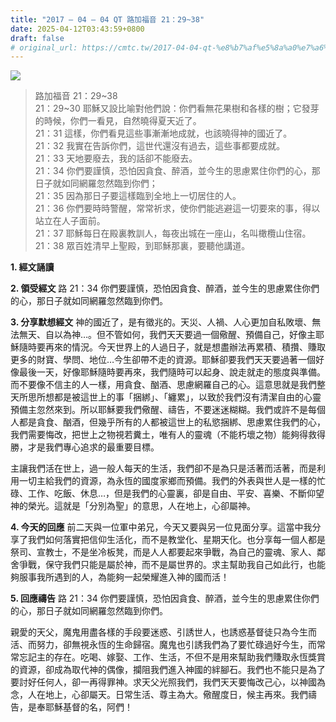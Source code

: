 ```yaml
---
title: "2017 – 04 – 04 QT 路加福音 21：29~38"
date: 2025-04-12T03:43:59+0800
draft: false
# original_url: https://cmtc.tw/2017-04-04-qt-%e8%b7%af%e5%8a%a0%e7%a6%8f%e9%9f%b3-21%ef%bc%9a2938
---
```


![](/images/qt.jpg)
> 路加福音 21：29\~38  
> 21：29\~30 耶穌又設比喻對他們說：你們看無花果樹和各樣的樹；它發芽的時候，你們一看見，自然曉得夏天近了。  
> 21：31 這樣，你們看見這些事漸漸地成就，也該曉得神的國近了。  
> 21：32 我實在告訴你們，這世代還沒有過去，這些事都要成就。  
> 21：33 天地要廢去，我的話卻不能廢去。  
> 21：34 你們要謹慎，恐怕因貪食、醉酒，並今生的思慮累住你們的心，那日子就如同網羅忽然臨到你們；  
> 21：35 因為那日子要這樣臨到全地上一切居住的人。  
> 21：36 你們要時時警醒，常常祈求，使你們能逃避這一切要來的事，得以站立在人子面前。  
> 21：37 耶穌每日在殿裏教訓人，每夜出城在一座山，名叫橄欖山住宿。  
> 21：38 眾百姓清早上聖殿，到耶穌那裏，要聽他講道。

**1. 經文誦讀**

**2. 領受經文**
路 21：34 你們要謹慎，恐怕因貪食、醉酒，並今生的思慮累住你們的心，那日子就如同網羅忽然臨到你們。

**3. 分享默想經文**
神的國近了，是有徵兆的。天災、人禍、人心更加自私敗壞、無法無天、自以為神…。但不管如何，我們天天要過一個儆醒、預備自己，好像主耶穌隨時要再來的情況。今天世界上的人過日子，就是想盡辦法再累積、積攢、賺取更多的財寶、學問、地位…今生卻帶不走的資源。耶穌卻要我們天天要過著一個好像最後一天，好像耶穌隨時要再來，我們隨時可以起身、說走就走的態度與準備。而不要像不信主的人一樣，用貪食、酗酒、思慮網羅自己的心。這意思就是我們整天所思所想都是被這世上的事「捆綁」、「纏累」，以致於我們沒有清潔自由的心靈預備主忽然來到。所以耶穌要我們儆醒、禱告，不要迷迷糊糊。我們或許不是每個人都是貪食、酗酒，但幾乎所有的人都被這世上的私慾捆綁、思慮累住我們的心，我們需要悔改，把世上之物視若糞土，唯有人的靈魂（不能朽壞之物）能夠得救得勝，才是我們專心追求的最重要目標。

主讓我們活在世上，過一般人每天的生活，我們卻不是為只是活著而活著，而是利用一切主給我們的資源，為永恆的國度家鄉而預備。我們的外表與世人是一樣的忙碌、工作、吃飯、休息…，但是我們的心靈裏，卻是自由、平安、喜樂、不斷仰望神的榮光。這就是「分別為聖」的意思，人在地上，心卻屬神。

**4. 今天的回應**
前二天與一位軍中弟兄，今天又要與另一位見面分享。這當中我分享了我們如何落實把信仰生活化，而不是教堂化、星期天化。也分享每一個人都是祭司、宣教士，不是坐冷板凳，而是人人都要起來爭戰，為自己的靈魂、家人、鄰舍爭戰，保守我們只能是屬於神，而不是屬世界的。求主幫助我自己如此行，也能夠服事我所遇到的人，為能夠一起榮耀進入神的國而活！

**5. 回應禱告**
路 21：34 你們要謹慎，恐怕因貪食、醉酒，並今生的思慮累住你們的心，那日子就如同網羅忽然臨到你們。

親愛的天父，魔鬼用盡各樣的手段要迷惑、引誘世人，也誘惑基督徒只為今生而活、而努力，卻無視永恆的生命歸宿。魔鬼也引誘我們為了要忙碌過好今生，而常常忘記主的存在。吃喝、嫁娶、工作、生活，不但不是用來幫助我們賺取永恆獎賞的資源，卻成為取代神的偶像，攔阻我們進入神國的絆腳石。我們也不能只是為了要討好任何人，卻一再得罪神。求天父光照我們，我們天天要悔改己心，以神國為念，人在地上，心卻屬天。日常生活、尊主為大。儆醒度日，候主再來。我們禱告，是奉耶穌基督的名，阿們！
